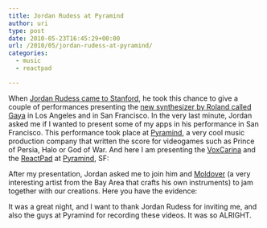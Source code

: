```yaml
---
title: Jordan Rudess at Pyramind
author: uri
type: post
date: 2010-05-23T16:45:29+00:00
url: /2010/05/jordan-rudess-at-pyramind/
categories:
  - music
  - reactpad

---
```

When [Jordan Rudess came to Stanford][1], he took this chance to give a couple of performances presenting the [new synthesizer by Roland called Gaya][2] in Los Angeles and in San Francisco. In the very last minute, Jordan asked me if I wanted to present some of my apps in his performance in San Francisco. This performance took place at [Pyramind][3], a very cool music production company that written the score for videogames such as Prince of Persia, Halo or God of War. And here I am presenting the [VoxCarina][4] and the [ReactPad][5] at [Pyramind][3], SF:

<p style="text-align: center;">
</p>

After my presentation, Jordan asked me to join him and [Moldover][6] (a very interesting artist from the Bay Area that crafts his own instruments) to jam together with our creations. Here you have the evidence:

<p style="text-align: center;">
</p>

It was a great night, and I want to thank Jordan Rudess for inviting me, and also the guys at Pyramind for recording these videos. It was so ALRIGHT.

 [1]: /2010/05/jordan-rudess-wee/
 [2]: http://www.rolandus.com/products/productdetails.php?ProductId=1074
 [3]: http://pyramind.com/
 [4]: /2010/02/the-voxcarina/
 [5]: /2010/03/the-reactpad/
 [6]: http://moldover.com/
